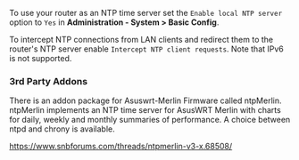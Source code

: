 To use your router as an NTP time server set the `Enable local NTP server` option to `Yes` in **Administration - System > Basic Config**.

To intercept NTP connections from LAN clients and redirect them to the router's NTP server enable `Intercept NTP client requests`. Note that IPv6 is not supported.

### 3rd Party Addons

There is an addon package for Asuswrt-Merlin Firmware called ntpMerlin. ntpMerlin implements an NTP time server for AsusWRT Merlin with charts for daily, weekly and monthly summaries of performance. A choice between ntpd and chrony is available.

https://www.snbforums.com/threads/ntpmerlin-v3-x.68508/